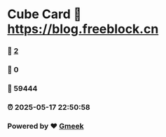 # Cube Card :link: https://blog.freeblock.cn 
### :page_facing_up: [2](https://blog.freeblock.cn/tag.html) 
### :speech_balloon: 0 
### :hibiscus: 59444 
### :alarm_clock: 2025-05-17 22:50:58 
### Powered by :heart: [Gmeek](https://github.com/Meekdai/Gmeek)
